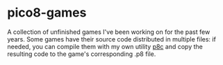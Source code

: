 # pico8-games
A collection of unfinished games I've been working on for the past few years. Some games have their source code distributed in multiple files: if needed, you can compile them with my own utility [p8c](https://github.com/lui5fl/p8c) and copy the resulting code to the game's corresponding .p8 file.

